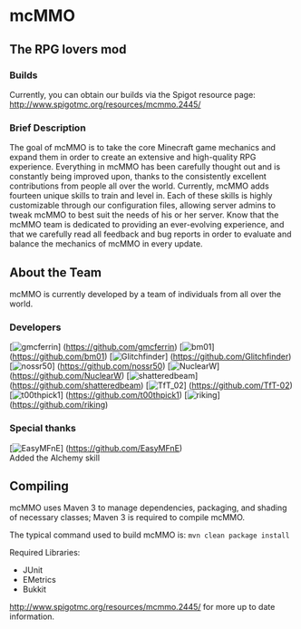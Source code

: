 # mcMMO
## The RPG lovers mod

### Builds
Currently, you can obtain our builds via the Spigot resource page: http://www.spigotmc.org/resources/mcmmo.2445/

### Brief Description
The goal of mcMMO is to take the core Minecraft game mechanics and expand them in order to create an extensive and high-quality RPG experience. Everything in mcMMO has been carefully thought out and is constantly being improved upon, thanks to the consistently excellent contributions from people all over the world. Currently, mcMMO adds fourteen unique skills to train and level in. Each of these skills is highly customizable through our configuration files, allowing server admins to tweak mcMMO to best suit the needs of his or her server. Know that the mcMMO team is dedicated to providing an ever-evolving experience, and that we carefully read all feedback and bug reports in order to evaluate and balance the mechanics of mcMMO in every update.

## About the Team

mcMMO is currently developed by a team of individuals from all over the world.

### Developers
[![gmcferrin](http://www.gravatar.com/avatar/b64c52daf25d206b27650788b5813b7b.png)]
(https://github.com/gmcferrin)
[![bm01](http://www.gravatar.com/avatar/ec8146f5358177f12e9a252271bbc391.png)]
(https://github.com/bm01)
[![Glitchfinder](http://www.gravatar.com/avatar/5aa4cce22f72ae9c002ecec30f061d00.png)]
(https://github.com/Glitchfinder)
[![nossr50](http://www.gravatar.com/avatar/f2ee41eedfd645fb4a3a2c8f6cb1b18c.png)]
(https://github.com/nossr50)
[![NuclearW](http://www.gravatar.com/avatar/90926bdcf1c8a75918df5ea5fa801ce6.png)]
(https://github.com/NuclearW)
[![shatteredbeam](http://www.gravatar.com/avatar/cad3b5d7d39cf5387afb87f494389610.png)]
(https://github.com/shatteredbeam)
[![TfT_02](http://www.gravatar.com/avatar/b8914f9970e1f6ffd5281ce4770e20a7.png)]
(https://github.com/TfT-02)
[![t00thpick1](http://www.gravatar.com/avatar/ee23c7794a0c40120c3474287c7bce06.png)]
(https://github.com/t00thpick1)
[![riking](https://1.gravatar.com/avatar/aca9f37e569ac3a63929920035a91ba4.png)]
(https://github.com/riking)

### Special thanks
[![EasyMFnE](https://www.gravatar.com/avatar/99c9a1fa3bbf957791ceac7b45daadb0.png)]
(https://github.com/EasyMFnE)  
Added the Alchemy skill

## Compiling

mcMMO uses Maven 3 to manage dependencies, packaging, and shading of necessary classes; Maven 3 is required to compile mcMMO.

The typical command used to build mcMMO is: `mvn clean package install`

Required Libraries:
* JUnit
* EMetrics
* Bukkit

http://www.spigotmc.org/resources/mcmmo.2445/ for more up to date information.
